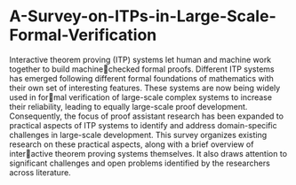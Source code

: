 # A-Survey-on-ITPs-in-Large-Scale-Formal-Verification

Interactive theorem proving (ITP) systems let human and machine work together to build machinechecked formal proofs. Different ITP systems has emerged following different formal foundations of
mathematics with their own set of interesting features. These systems are now being widely used in formal verification of large-scale complex systems to increase their reliability, leading to equally large-scale
proof development. Consequently, the focus of proof assistant research has been expanded to practical aspects of ITP systems to identify and address domain-specific challenges in large-scale development.
This survey organizes existing research on these practical aspects, along with a brief overview of interactive theorem proving systems themselves. It also draws attention to significant challenges and open
problems identified by the researchers across literature.
